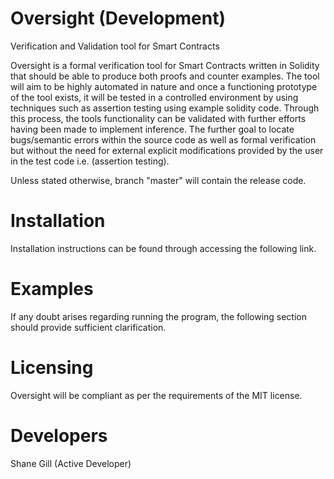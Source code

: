 # Oversight (Development)
Verification and Validation tool for Smart Contracts

Oversight is a formal verification tool for Smart Contracts written in Solidity that should be able to produce both proofs and counter examples. 
The tool will aim to be highly automated in nature and once a functioning prototype of the tool exists, it will be tested in a controlled environment by using techniques such as assertion testing using example solidity code. 
Through this process, the tools functionality can be validated with further efforts having been made to implement inference. The further goal to locate bugs/semantic errors within the source code as well as formal verification but without the need for external explicit modifications provided by the user in the test code i.e. (assertion testing).

Unless stated otherwise, branch "master" will contain the release code.


# Installation

Installation instructions can be found through accessing the following link.


# Examples

If any doubt arises regarding running the program, the following section should provide sufficient clarification.

# Licensing

Oversight will be compliant as per the requirements of the MIT license.

# Developers

Shane Gill (Active Developer)
